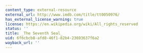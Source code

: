 ```yaml
---
content_type: external-resource
external_url: http://www.imdb.com/title/tt0050976/
has_external_license_warning: true
license: https://en.wikipedia.org/wiki/All_rights_reserved
status: ''
title: _The Seventh Seal_
uid: 6f6cbcb8-afd8-46f1-82b4-23693637f6a2
wayback_url: ''
---
```


